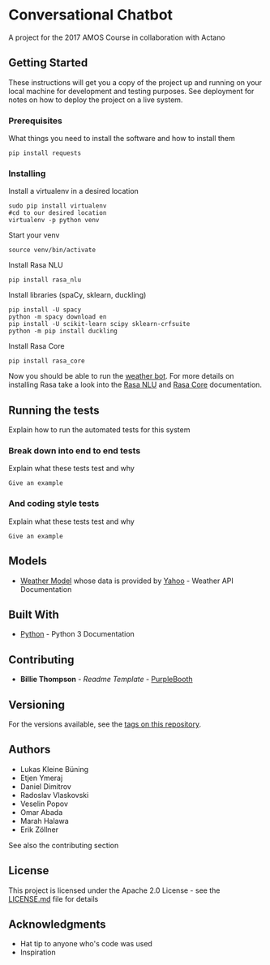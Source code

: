 # Conversational Chatbot

A project for the 2017 AMOS Course in collaboration with Actano

## Getting Started

These instructions will get you a copy of the project up and running on your local machine for development and testing purposes. See deployment for notes on how to deploy the project on a live system.

### Prerequisites

What things you need to install the software and how to install them

```
pip install requests 
```

### Installing

Install a virtualenv in a desired location

```
sudo pip install virtualenv
#cd to our desired location
virtualenv -p python venv
```

Start your venv

```
source venv/bin/activate
```

Install Rasa NLU

```
pip install rasa_nlu
```

Install libraries (spaCy, sklearn, duckling)

```
pip install -U spacy
python -m spacy download en
pip install -U scikit-learn scipy sklearn-crfsuite
python -m pip install duckling
```

Install Rasa Core

```
pip install rasa_core
```

Now you should be able to run the [weather bot](https://github.com/amos-ws17/amos-ws17-proj1/wiki/Weather-bot).
For more details on installing Rasa take a look into the [Rasa NLU](http://nlu.rasa.ai/installation.html) and [Rasa Core](https://core.rasa.ai/installation.html) documentation.

## Running the tests

Explain how to run the automated tests for this system

### Break down into end to end tests

Explain what these tests test and why

```
Give an example
```

### And coding style tests

Explain what these tests test and why

```
Give an example
```

## Models

* [Weather Model](https://github.com/amos-ws17/amos-ws17-proj1/wiki/Weather-bot) whose data is provided by [Yahoo](https://developer.yahoo.com/weather/documentation.html) - Weather API Documentation

## Built With

* [Python](https://docs.python.org/3/) - Python 3 Documentation

## Contributing

* **Billie Thompson** - *Readme Template* - [PurpleBooth](https://github.com/PurpleBooth)


## Versioning

For the versions available, see the [tags on this repository](https://github.com/amos-ws17/amos-ws17-proj1/tags). 

## Authors

* Lukas Kleine Büning
* Etjen Ymeraj 
* Daniel Dimitrov
* Radoslav Vlaskovski 
* Veselin Popov
* Omar Abada
* Marah Halawa
* Erik Zöllner 

See also the contributing section

## License

This project is licensed under the Apache 2.0 License - see the [LICENSE.md](LICENSE.md) file for details

## Acknowledgments

* Hat tip to anyone who's code was used
* Inspiration
